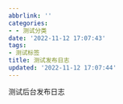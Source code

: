 ```yaml
---
abbrlink: ''
categories:
- - 测试分类
date: '2022-11-12 17:07:43'
tags:
- 测试标签
title: 测试发布日志
updated: '2022-11-12 17:07:44'
---
```

测试后台发布日志
